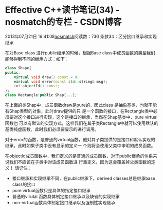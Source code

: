 # Effective C++读书笔记(34) - nosmatch的专栏 - CSDN博客
2013年07月21日 16:41:08[nosmatch](https://me.csdn.net/HDUTigerkin)阅读数：730
条款34：区分接口继承和实现继承
> 
在对Base class 进行public继承的时候，根据Base class中成员函数的类型我们能够得到不同的继承方式：如下：
```cpp
class Shape{
public:
	virtual void draw() const = 0;
	virtual void error(const std::string& msg);
	int objectId() const;
};
class Rectangle:public Shap{...};
```
在上面的类Shap中，成员函数draw是pure的，因此class 是抽象基类，也就不能有Shap类型的对象，此时draw提供的只
是一个函数的接口，在Rectangle类中必须要对这个接口进行实现，这个是接口的继承，当然在Shap基类中，pure virtual函数也
可以有默认的实现方式，这样我们在其子类Rectangle中就可以使用默认的基类纯虚函数，此时我们必须要显示的进行调用。
> 
对于error的函数，是普通的virtual函数，他对其子类提供的是接口和默认实现的继承，此时如果子类中没有显示的定义一
个则将会使用父类中申明的成员函数。
> 
在objectId成员函数中，我们定义的是普通的成员函数，对于public继承的体系来说我们不应该在子类中对该成员函数进
行重定义，因为这会覆盖掉父类函数的定义！
请记住：
- 接口继承和实现继承不同，在public继承下，derived classes总是继承base class的接口
- pure virtual函数只是具体的指定接口继承
- 普通的virutal 函数具体制定接口继承以及缺省的实现继承
- non-virtual函数具体制定接口继承以及强制性实现继承

